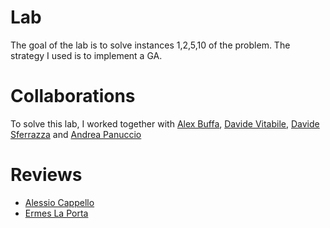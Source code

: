 # Lab
The goal of the lab is to solve instances 1,2,5,10 of the problem. The strategy I used is to implement a GA.

# Collaborations
To solve this lab, I worked together with [Alex Buffa](https://github.com/ExalFabu), [Davide Vitabile](https://github.com/Vitabile), [Davide Sferrazza](https://github.com/FarInHeight) and [Andrea Panuccio](https://github.com/AndPan96)
# Reviews
- [Alessio Cappello](https://github.com/AlessioCappello2/computational-intelligence/issues/7)
- [Ermes La Porta](https://github.com/s247249/Computational-Intelligence/issues/4)
